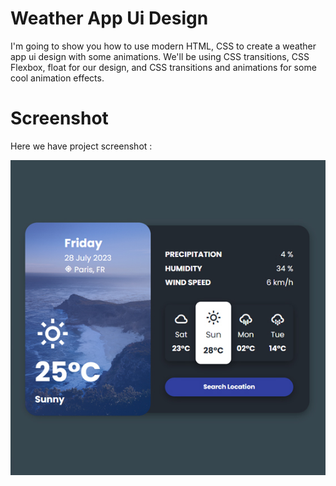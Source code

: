 # Weather App Ui Design
I'm going to show you how to use modern HTML, CSS to create a weather app ui design with some animations. We'll be using CSS transitions, CSS Flexbox, float for our design, and CSS  transitions and animations for some cool animation effects.

# Screenshot
Here we have project screenshot :

![screenshot1](screenshot.jpg)
